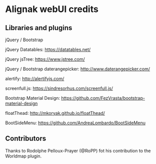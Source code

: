 Alignak webUI credits
=====================


Libraries and plugins
---------------------

jQuery / Bootstrap

jQuery Datatables: https://datatables.net/

jQuery jsTree: https://www.jstree.com/

jQuery / Bootstrap daterangepicker: http://www.daterangepicker.com/

alertify: http://alertifyjs.com/

screenfull.js: https://sindresorhus.com/screenfull.js/

Bootstrap Material Design: https://github.com/FezVrasta/bootstrap-material-design

floatThead: http://mkoryak.github.io/floatThead/

BootSideMenu: https://github.com/AndreaLombardo/BootSideMenu

Contributors
------------

Thanks to Rodolphe Pelloux-Prayer (@RoPP) fot his contribution to the Worldmap plugin.
